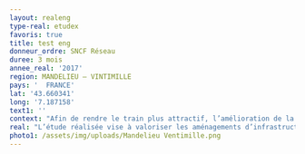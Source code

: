 ```yaml
---
layout: realeng
type-real: etudex
favoris: true
title: test eng
donneur_ordre: SNCF Réseau
duree: 3 mois
annee_real: '2017'
region: MANDELIEU – VINTIMILLE
pays: '  FRANCE'
lat: '43.660341'
long: '7.187158'
text1: ''
context: "Afin de rendre le train plus attractif, l’amélioration de la ponctualité des services et la densification de l’offre sont aujourd’hui les priorités de la Région. \r\n\nL’objectif de l’étude d’amélioration de la performance de la ligne Mandelieu – Vintimille vise à valoriser les aménagements prévus en robustesse."
real: "L’étude réalisée vise à valoriser les aménagements d’infrastructure prévus au horizon d’étude. Nous valorisons les aménagements en fonction de leur utilisation et de leur impact sur la régularité.\r\n\nNous réalisons des simulations dynamiques dont les scénarios sont issus d’une analyse statistique afin de tester les situations les plus réalistes.\r\n\nNous proposons dans notre méthodologie de comptabiliser le nombre de minutes perdues dans le périmètre de modélisation mais également sur le périmètre régional."
photo1: /assets/img/uploads/Mandelieu Ventimille.png
---
```


